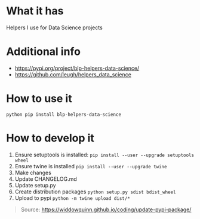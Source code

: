 # What it has
Helpers I use for Data Science projects

# Additional info
* https://pypi.org/project/blp-helpers-data-science/
* https://github.com/leugh/helpers_data_science
# How to use it
```python pip install blp-helpers-data-science```

# How to develop it
1. Ensure setuptools is installed: ```pip install --user --upgrade setuptools wheel```
2. Ensure twine is installed ```pip install --user --upgrade twine```
3. Make changes
4. Update CHANGELOG.md
5. Update setup.py
7. Create distribution packages ```python setup.py sdist bdist_wheel```
5. Upload to pypi ```python -m twine upload dist/*```
> Source: https://widdowquinn.github.io/coding/update-pypi-package/
